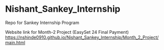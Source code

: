 # Nishant_Sankey_Internship
Repo for Sankey Internship Program

Website link for Month-2 Project (EasySet 24 Final Payment)
https://nshinde0910.github.io/Nishant_Sankey_Internship/Month_2_Project/main.html
